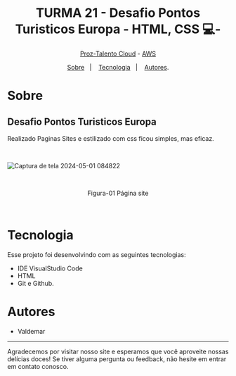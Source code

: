 <h1 align="center"> TURMA 21 - Desafio Pontos Turisticos Europa - HTML, CSS 💻- </h1>

<p align="center"> <a href="https://prozeducacao.com.br/" target="_blank" >Proz-Talento Cloud</a> - <a href="https://aws.amazon.com/pt/" target="_blank">AWS</a> </p>

<p align="center">
<a href="#sobre">Sobre</a>&nbsp;&nbsp;&nbsp|&nbsp;&nbsp;&nbsp;
<a href="#tecnologia">Tecnologia</a>&nbsp;&nbsp;&nbsp|&nbsp;&nbsp;&nbsp;
<a href="#autores">Autores</a>.</p>

# Sobre

## Desafio Pontos Turisticos Europa
Realizado Paginas Sites e estilizado com css ficou simples, mas eficaz.


<br>
<p align="center">


![Captura de tela 2024-05-01 084822](https://github.com/1985Valdemar/Lugares_Tur-sticos_Europa/assets/114195427/7de57df0-2ff6-415e-a13e-015809a9c751)


  
  <br>
  </p>
   <p align="center">Figura-01  Página site</p>



<br>

# Tecnologia

Esse projeto foi desenvolvindo com as seguintes tecnologias:

- IDE VisualStudio Code
- HTML
- Git e Github.

# Autores
- Valdemar
---

Agradecemos por visitar nosso site e esperamos que você aproveite nossas delícias doces! Se tiver alguma pergunta ou feedback, não hesite em entrar em contato conosco.
